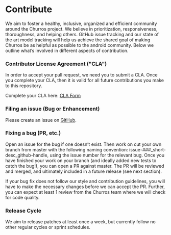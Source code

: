 # Contribute

We aim to foster a healthy, inclusive, organized and efficient community around the Churros project. We believe in prioritization, responsiveness, thoroughness, and helping others. GitHub issue tracking and our state of the art model tracking will help us achieve the shared goal of making Churros be as helpful as possible to the android community. Below we outline what’s involved in different aspects of contribution.

### Contributor License Agreement ("CLA")

In order to accept your pull request, we need you to submit a CLA. Once you complete your CLA, then it is valid for all future contributions you make to this repository.

Complete your CLA here: [CLA Form](https://docs.google.com/forms/d/e/1FAIpQLScMjmYVAnjRDks-n925KKyWqvsMbn_NBEWXZ4LvyOBtq1QTDQ/viewform)

### Filing an issue (Bug or Enhancement)

Please create an issue on [GitHub](https://github.com/galcantara-asapp/churros/issues).

### Fixing a bug (PR, etc.)

Open an issue for the bug if one doesn’t exist. Then work on cut your own branch from master with the following naming convention: issue-###_short-desc_github-handle, using the issue number for the relevant bug. Once you have finished your work on your branch (and ideally added new tests to catch the bug!), you can open a PR against master. The PR will be reviewed and merged, and ultimately included in a future release (see next section).

If your bug fix does not follow our style and contribution guidelines, you will have to make the necessary changes before we can accept the PR. Further, you can expect at least 1 review from the Churros team where we will check for code quality.

### Release Cycle

We aim to release patches at least once a week, but currently follow no other regular cycles or sprint schedules.
